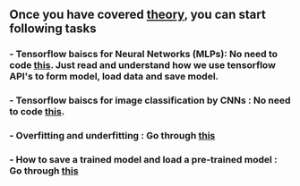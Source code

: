 ## Once you have covered [theory](https://github.com/shoryasethia/Next-Gen-Visual-Models/edit/main/Week2/Content), you can start following tasks


### - Tensorflow baiscs for Neural Networks (MLPs): No need to code [this](https://www.tensorflow.org/tutorials/quickstart/beginner). Just read and understand how we use tensorflow API's to form model, load data and save model.
### - Tensorflow baiscs for image classification by CNNs : No need to code [this](https://www.tensorflow.org/tutorials/images/cnn).
### - Overfitting and underfitting : Go through [this](https://www.tensorflow.org/tutorials/keras/overfit_and_underfit)
### - How to save a trained model and load a pre-trained model : Go through [this](https://www.tensorflow.org/tutorials/keras/save_and_load)
